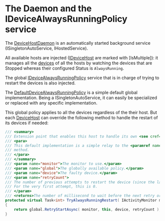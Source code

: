 # The Daemon and the IDeviceAlwaysRunningPolicy service

The [DeviceHostDaemon](DeviceHostDaemon.cs) is an automatically started background service (ISingletonAutoService, IHostedService).

All available hosts are injected ([IDeviceHost](../Host/IDeviceHost.cs) are marked with [IsMultiple]): it
manages all the [devices](../Device) of all the hosts by watching the devices that are Stopped whereas their configured Status
is `AlwaysRunning`.

The global [IDeviceAlwaysRunningPolicy](IDeviceAlwaysRunningPolicy.cs) service that is in charge of trying to restart the devices
is also injected.

The [DefaultDeviceAlwaysRunningPolicy](DefaultDeviceAlwaysRunningPolicy.cs) is a simple default global implementation. Being a ISingletonAutoService,
it can easily be specialized or replaced with any specific implementation.

This global policy applies to all the devices regardless of the their host. But each [DeviceHost](../Host/DeviceHost.TrackAlwaysRunning.cs)
can override the following method to handle the restart of its devices if needed:

```csharp
/// <summary>
/// Extension point that enables this host to handle its own <see cref="DeviceConfigurationStatus.AlwaysRunning"/> retry policy.
/// <para>
/// This default implementation is a simple relay to the <paramref name="global"/> <see cref="IDeviceAlwaysRunningPolicy.RetryStartAsync"/>
/// method.
/// </para>
/// </summary>
/// <param name="monitor">The monitor to use.</param>
/// <param name="global">The globally available policy.</param>
/// <param name="device">The faulty device.</param>
/// <param name="retryCount">
/// The number of previous attempts to restart the device (since the last time the device has stopped).
/// For the very first attempt, this is 0. 
/// </param>
/// <returns>The number of millisecond to wait before the next retry or 0 to stop retrying.</returns>
protected virtual Task<int> TryAlwaysRunningRestart( IActivityMonitor monitor, IDeviceAlwaysRunningPolicy global, IDevice device, int retryCount )
{
    return global.RetryStartAsync( monitor, this, device, retryCount );
}
```
